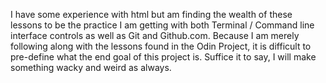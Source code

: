 I have some experience with html but am finding the wealth of these lessons to be the practice I am getting with both Terminal / Command line interface controls as well as Git and Github.com. Because I am merely following along with the lessons found in the Odin Project, it is difficult to pre-define what the end goal of this project is. Suffice it to say, I will make something wacky and weird as always. 
